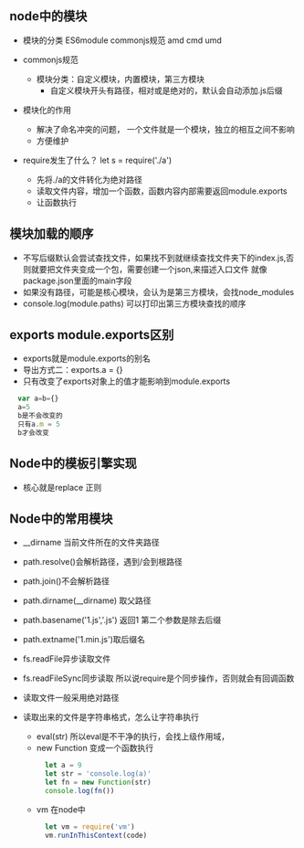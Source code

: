 ## node中的模块
- 模块的分类 ES6module commonjs规范 amd cmd umd
- commonjs规范
  - 模块分类：自定义模块，内置模块，第三方模块
    - 自定义模块开头有路径，相对或是绝对的，默认会自动添加.js后缀

- 模块化的作用
  - 解决了命名冲突的问题， 一个文件就是一个模块，独立的相互之间不影响
  - 方便维护

- require发生了什么？ let s = require('./a')
  - 先将./a的文件转化为绝对路径
  - 读取文件内容，增加一个函数，函数内容内部需要返回module.exports
  - 让函数执行
  

## 模块加载的顺序
  - 不写后缀默认会尝试查找文件，如果找不到就继续查找文件夹下的index.js,否则就要把文件夹变成一个包，需要创建一个json,来描述入口文件  就像package.json里面的main字段
  - 如果没有路径，可能是核心模块，会认为是第三方模块，会找node_modules
  - console.log(module.paths) 可以打印出第三方模块查找的顺序

## exports module.exports区别
  - exports就是module.exports的别名
  - 导出方式二：exports.a = {}
  - 只有改变了exports对象上的值才能影响到module.exports
  ```js
    var a=b={}
    a=5
    b是不会改变的
    只有a.m = 5
    b才会改变

  ```

## Node中的模板引擎实现
  - 核心就是replace 正则

## Node中的常用模块
  - __dirname 当前文件所在的文件夹路径
  - path.resolve()会解析路径，遇到/会到根路径
  - path.join()不会解析路径
  - path.dirname(__dirname) 取父路径
  - path.basename('1.js','.js')  返回1 第二个参数是除去后缀
  - path.extname('1.min.js')取后缀名  

  - fs.readFile异步读取文件
  - fs.readFileSync同步读取  所以说require是个同步操作，否则就会有回调函数
  - 读取文件一般采用绝对路径

  - 读取出来的文件是字符串格式，怎么让字符串执行
    - eval(str) 所以eval是不干净的执行，会找上级作用域，
    - new Function 变成一个函数执行
        ```js
          let a = 9
          let str = 'console.log(a)'
          let fn = new Function(str)
          console.log(fn())
        ```
    - vm 在node中
        ```js
          let vm = require('vm')
          vm.runInThisContext(code)
        ```
